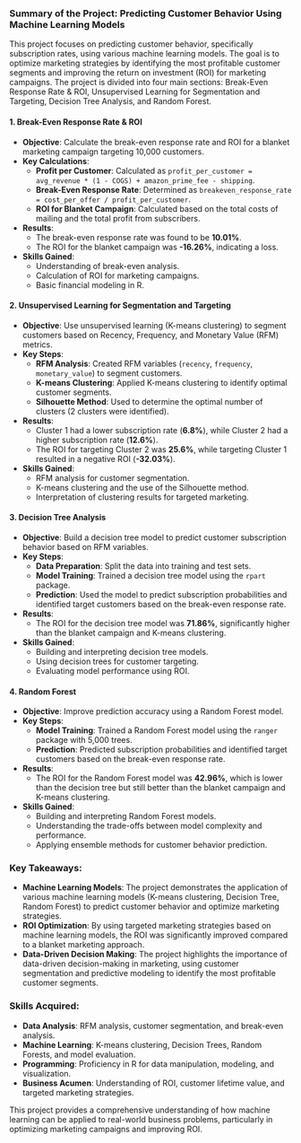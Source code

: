 ### Summary of the Project: Predicting Customer Behavior Using Machine Learning Models

This project focuses on predicting customer behavior, specifically subscription rates, using various machine learning models. The goal is to optimize marketing strategies by identifying the most profitable customer segments and improving the return on investment (ROI) for marketing campaigns. The project is divided into four main sections: Break-Even Response Rate & ROI, Unsupervised Learning for Segmentation and Targeting, Decision Tree Analysis, and Random Forest.

#### 1. **Break-Even Response Rate & ROI**
   - **Objective**: Calculate the break-even response rate and ROI for a blanket marketing campaign targeting 10,000 customers.
   - **Key Calculations**:
     - **Profit per Customer**: Calculated as `profit_per_customer = avg_revenue * (1 - COGS) + amazon_prime_fee - shipping`.
     - **Break-Even Response Rate**: Determined as `breakeven_response_rate = cost_per_offer / profit_per_customer`.
     - **ROI for Blanket Campaign**: Calculated based on the total costs of mailing and the total profit from subscribers.
   - **Results**:
     - The break-even response rate was found to be **10.01%**.
     - The ROI for the blanket campaign was **-16.26%**, indicating a loss.
   - **Skills Gained**:
     - Understanding of break-even analysis.
     - Calculation of ROI for marketing campaigns.
     - Basic financial modeling in R.

#### 2. **Unsupervised Learning for Segmentation and Targeting**
   - **Objective**: Use unsupervised learning (K-means clustering) to segment customers based on Recency, Frequency, and Monetary Value (RFM) metrics.
   - **Key Steps**:
     - **RFM Analysis**: Created RFM variables (`recency`, `frequency`, `monetary_value`) to segment customers.
     - **K-means Clustering**: Applied K-means clustering to identify optimal customer segments.
     - **Silhouette Method**: Used to determine the optimal number of clusters (2 clusters were identified).
   - **Results**:
     - Cluster 1 had a lower subscription rate (**6.8%**), while Cluster 2 had a higher subscription rate (**12.6%**).
     - The ROI for targeting Cluster 2 was **25.6%**, while targeting Cluster 1 resulted in a negative ROI (**-32.03%**).
   - **Skills Gained**:
     - RFM analysis for customer segmentation.
     - K-means clustering and the use of the Silhouette method.
     - Interpretation of clustering results for targeted marketing.

#### 3. **Decision Tree Analysis**
   - **Objective**: Build a decision tree model to predict customer subscription behavior based on RFM variables.
   - **Key Steps**:
     - **Data Preparation**: Split the data into training and test sets.
     - **Model Training**: Trained a decision tree model using the `rpart` package.
     - **Prediction**: Used the model to predict subscription probabilities and identified target customers based on the break-even response rate.
   - **Results**:
     - The ROI for the decision tree model was **71.86%**, significantly higher than the blanket campaign and K-means clustering.
   - **Skills Gained**:
     - Building and interpreting decision tree models.
     - Using decision trees for customer targeting.
     - Evaluating model performance using ROI.

#### 4. **Random Forest**
   - **Objective**: Improve prediction accuracy using a Random Forest model.
   - **Key Steps**:
     - **Model Training**: Trained a Random Forest model using the `ranger` package with 5,000 trees.
     - **Prediction**: Predicted subscription probabilities and identified target customers based on the break-even response rate.
   - **Results**:
     - The ROI for the Random Forest model was **42.96%**, which is lower than the decision tree but still better than the blanket campaign and K-means clustering.
   - **Skills Gained**:
     - Building and interpreting Random Forest models.
     - Understanding the trade-offs between model complexity and performance.
     - Applying ensemble methods for customer behavior prediction.

### Key Takeaways:
- **Machine Learning Models**: The project demonstrates the application of various machine learning models (K-means clustering, Decision Tree, Random Forest) to predict customer behavior and optimize marketing strategies.
- **ROI Optimization**: By using targeted marketing strategies based on machine learning models, the ROI was significantly improved compared to a blanket marketing approach.
- **Data-Driven Decision Making**: The project highlights the importance of data-driven decision-making in marketing, using customer segmentation and predictive modeling to identify the most profitable customer segments.

### Skills Acquired:
- **Data Analysis**: RFM analysis, customer segmentation, and break-even analysis.
- **Machine Learning**: K-means clustering, Decision Trees, Random Forests, and model evaluation.
- **Programming**: Proficiency in R for data manipulation, modeling, and visualization.
- **Business Acumen**: Understanding of ROI, customer lifetime value, and targeted marketing strategies.

This project provides a comprehensive understanding of how machine learning can be applied to real-world business problems, particularly in optimizing marketing campaigns and improving ROI.
